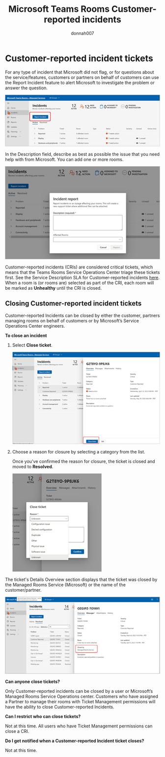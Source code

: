 ﻿---
title: Microsoft Teams Rooms Customer-reported incidents
author: donnah007
ms.author: v-donnahill
ms.date: 5/27/2022
manager: serdars
ms.reviewer: dstrome 
ms.topic: article
ms.tgt.pltfrm: cloud
ms.service: msteams
audience: Admin
ms.collection: 
  - M365-collaboration
  - m365initiative-meetings
appliesto: 
  - Microsoft Teams
ms.localizationpriority: medium
search.appverid: MET150
description: Partners/Customers can manually close incidents and ensure accurate reporting of Room health in MTRP.
---

# Customer-reported incident tickets

For any type of incident that Microsoft did not flag, or for questions about the service/features, customers or partners on behalf of customers can use the Report Incident feature to alert Microsoft to investigate the problem or answer the question.

![screenshot of the Incidents->Report incident](../media/customer-reported-incidents-001.png)

In the Description field, describe as best as possible the issue that you need help with from Microsoft. You can add one or more rooms.

![screenshot of the incident report rooms affected](../media/customer-reported-incidents-002.png)

Customer-reported incidents (CRIs) are considered critical tickets, which means that the Teams Rooms Service Operations Center triage these tickets first. See the Service Description SLA for Customer-reported incidents [here](microsoft-teams-rooms-premium.md). When a room is (or rooms are) selected as part of the CRI, each room will be marked as **Unhealthy** until the CRI is closed.

## Closing Customer-reported incident tickets

Customer-reported Incidents can be closed by either the customer, partners managing rooms on behalf of customers or by Microsoft’s Service Operations Center engineers.

**To close an incident**

1. Select **Close ticket**.

   ![screenshot of the Incidents Overview details](../media/customer-reported-incidents-003.png)

1. Choose a reason for closure by selecting a category from the list.

   Once you've confirmed the reason for closure, the ticket is closed and moved to **Resolved**.

   ![screenshot of the closed ticket](../media/customer-reported-incidents-004.png)

The ticket's Details Overview section displays that the ticket was closed by the Managed Rooms Service (Microsoft) or the name of the customer/partner.  

 ![screenshot of who closed the ticket ](../media/customer-reported-incidents-005.png)

**Can anyone close tickets?**

Only Customer-reported incidents can be closed by a user or Microsoft’s Managed Rooms Service Operations center. Customers who have assigned a Partner to manage their rooms with Ticket Management permissions will have the ability to close Customer-reported Incidents.

**Can I restrict who can close tickets?**

Not at this time. All users who have Ticket Management permissions can close a CRI.

**Do I get notified when a Customer-reported Incident ticket closes?**

Not at this time.